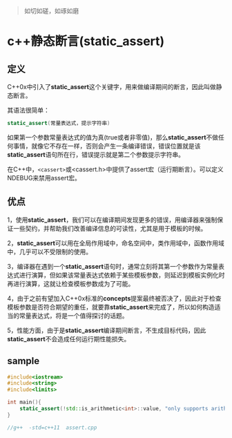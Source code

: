 



>如切如磋，如琢如磨



# c++静态断言(static_assert)

## 定义

C++0x中引入了**static_assert**这个关键字，用来做编译期间的断言，因此叫做静态断言。

其语法很简单：

```c++
static_assert(常量表达式，提示字符串)
```

如果第一个参数常量表达式的值为真(true或者非零值)，那么**static_assert**不做任何事情，就像它不存在一样，否则会产生一条编译错误，错误位置就是该**static_assert**语句所在行，错误提示就是第二个参数提示字符串。



在C++中，`<cassert>`或<cassert.h>中提供了assert宏（运行期断言）。可以定义NDEBUG来禁用assert宏。

## 优点

1，使用**static_assert**，我们可以在编译期间发现更多的错误，用编译器来强制保证一些契约，并帮助我们改善编译信息的可读性，尤其是用于模板的时候。

2，**static_assert**可以用在全局作用域中，命名空间中，类作用域中，函数作用域中，几乎可以不受限制的使用。

3，编译器在遇到一个**static_assert**语句时，通常立刻将其第一个参数作为常量表达式进行演算，但如果该常量表达式依赖于某些模板参数，则延迟到模板实例化时再进行演算，这就让检查模板参数成为了可能。

4，由于之前有望加入C++0x标准的**concepts**提案最终被否决了，因此对于检查模板参数是否符合期望的重任，就要靠**static_assert**来完成了，所以如何构造适当的常量表达式，将是一个值得探讨的话题。

5，性能方面，由于是**static_assert**编译期间断言，不生成目标代码，因此**static_assert**不会造成任何运行期性能损失。



## sample



```c++
#include<iostream>  
#include<string>  
#include<limits> 

int main(){
	static_assert(!std::is_arithmetic<int>::value, "only supports arithmetic types");
}

//g++  -std=c++11  assert.cpp
```

